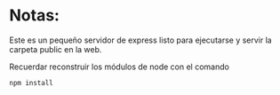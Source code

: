 # Notas:

Este es un pequeño servidor de express listo para ejecutarse y servir la carpeta public en la web.

Recuerdar reconstruir los módulos de node con el comando

```
npm install
```
